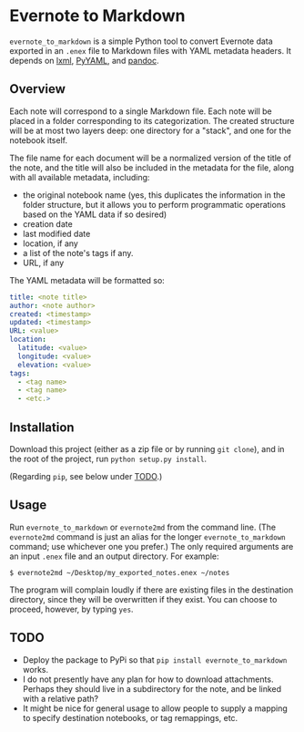 # Evernote to Markdown

`evernote_to_markdown` is a simple Python tool to convert Evernote data exported
in an `.enex` file to Markdown files with YAML metadata headers. It depends on
[lxml], [PyYAML], and [pandoc].

[lxml]: http://lxml.de
[PyYAML]: http://pyyaml.org
[pandoc]: http://pandoc.org

## Overview

Each note will correspond to a single Markdown file. Each note will be placed in
a folder corresponding to its categorization. The created structure will be at
most two layers deep: one directory for a "stack", and one for the notebook
itself.

The file name for each document will be a normalized version of the title of the
note, and the title will also be included in the metadata for the file, along
with all available metadata, including:

  - the original notebook name (yes, this duplicates the information in the
    folder structure, but it allows you to perform programmatic operations based
    on the YAML data if so desired)
  - creation date
  - last modified date
  - location, if any
  - a list of the note's tags if any.
  - URL, if any

The YAML metadata will be formatted so:

```yaml
title: <note title>
author: <note author>
created: <timestamp>
updated: <timestamp>
URL: <value>
location:
  latitude: <value>
  longitude: <value>
  elevation: <value>
tags:
  - <tag name>
  - <tag name>
  - <etc.>
```

## Installation

Download this project (either as a zip file or by running `git clone`), and
in the root of the project, run `python setup.py install`.

(Regarding `pip`, see below under [TODO](#todo).)

## Usage

Run `evernote_to_markdown` or `evernote2md` from the command line. (The
`evernote2md` command is just an alias for the longer `evernote_to_markdown`
command; use whichever one you prefer.) The only required arguments are an input
`.enex` file and an output directory. For example:

```shell
$ evernote2md ~/Desktop/my_exported_notes.enex ~/notes
```

The program will complain loudly if there are existing files in the destination
directory, since they will be overwritten if they exist. You can choose to
proceed, however, by typing `yes`.

## TODO

  - Deploy the package to PyPi so that `pip install evernote_to_markdown` works.
  - I do not presently have any plan for how to download attachments. Perhaps
    they should live in a subdirectory for the note, and be linked with a
    relative path?
  - It might be nice for general usage to allow people to supply a mapping to
    specify destination notebooks, or tag remappings, etc.
